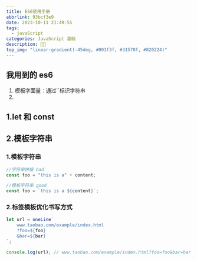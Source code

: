 ```yaml
---
title: ES6使用手册
abbrlink: 93bcf3e9
date: 2023-10-11 21:49:55
tags:
  - javaScript
categories: JavaScript 基础
description: 😶‍🌫️
top_img: "linear-gradient(-45deg, #001f3f, #31578f, #820224)"
---
```


## 我用到的 es6

1. 模板字面量：通过``标识字符串
2.

## 1.let 和 const

## 2.模板字符串

### 1.模板字符串

```js
//字符串拼接 bad
const foo = "this is a" + content;

//模板字符串 good
const foo = `this is a ${content}`;
```

### 2.标签模板优化书写方式

```js
let url = oneLine`
	www.taobao.com/example/index.html
	?foo=${foo}
	&bar=${bar}
`;

console.log(url); // www.taobao.com/example/index.html?foo=foo&bar=bar
```
